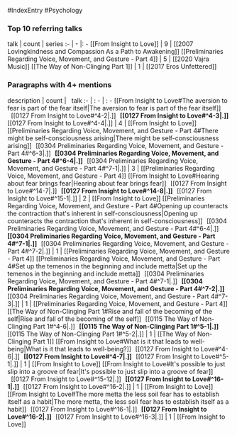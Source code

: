 #IndexEntry #Psychology

### Top 10 referring talks
talk | count | series
:- | - |: -
[[From Insight to Love]] | 9 | [[2007 Lovingkindness and Compassion As a Path to Awakening]]
[[Preliminaries Regarding Voice, Movement, and Gesture - Part 4]] | 5 | [[2020 Vajra Music]]
[[The Way of Non-Clinging Part 1]] | 1 | [[2017 Eros Unfettered]]

### Paragraphs with 4+ mentions
description | count | &nbsp;&nbsp;talk
:- | : - | : -
[[From Insight to Love#The aversion to fear is part of the fear itself\|The aversion to fear is part of the fear itself]] &nbsp;&nbsp;[[0127 From Insight to Love#^4-2\|.]] &nbsp; **[[0127 From Insight to Love#^4-3\|.]]** &nbsp; [[0127 From Insight to Love#^4-4\|.]] | 4 | [[From Insight to Love]]
[[Preliminaries Regarding Voice, Movement, and Gesture - Part 4#There might be self-consciousness arising\|There might be self-consciousness arising]] &nbsp;&nbsp;[[0304 Preliminaries Regarding Voice, Movement, and Gesture - Part 4#^6-3\|.]] &nbsp; **[[0304 Preliminaries Regarding Voice, Movement, and Gesture - Part 4#^6-4\|.]]** &nbsp; [[0304 Preliminaries Regarding Voice, Movement, and Gesture - Part 4#^7-1\|.]] | 3 | [[Preliminaries Regarding Voice, Movement, and Gesture - Part 4]]
[[From Insight to Love#Hearing about fear brings fear\|Hearing about fear brings fear]] &nbsp;&nbsp;[[0127 From Insight to Love#^14-7\|.]] &nbsp; **[[0127 From Insight to Love#^14-8\|.]]** &nbsp; [[0127 From Insight to Love#^15-1\|.]] | 2 | [[From Insight to Love]]
[[Preliminaries Regarding Voice, Movement, and Gesture - Part 4#Opening up counteracts the contraction that's inherent in self-consciousness\|Opening up counteracts the contraction that's inherent in self-consciousness]] &nbsp;&nbsp;[[0304 Preliminaries Regarding Voice, Movement, and Gesture - Part 4#^6-4\|.]] &nbsp; **[[0304 Preliminaries Regarding Voice, Movement, and Gesture - Part 4#^7-1\|.]]** &nbsp; [[0304 Preliminaries Regarding Voice, Movement, and Gesture - Part 4#^7-2\|.]] | 1 | [[Preliminaries Regarding Voice, Movement, and Gesture - Part 4]]
[[Preliminaries Regarding Voice, Movement, and Gesture - Part 4#Set up the temenos in the beginning and include metta\|Set up the temenos in the beginning and include metta]] &nbsp;&nbsp;[[0304 Preliminaries Regarding Voice, Movement, and Gesture - Part 4#^7-1\|.]] &nbsp; **[[0304 Preliminaries Regarding Voice, Movement, and Gesture - Part 4#^7-2\|.]]** &nbsp; [[0304 Preliminaries Regarding Voice, Movement, and Gesture - Part 4#^7-3\|.]] | 1 | [[Preliminaries Regarding Voice, Movement, and Gesture - Part 4]]
[[The Way of Non-Clinging Part 1#Rise and fall of the becoming of the self\|Rise and fall of the becoming of the self]] &nbsp;&nbsp;[[0115 The Way of Non-Clinging Part 1#^4-6\|.]] &nbsp; **[[0115 The Way of Non-Clinging Part 1#^5-1\|.]]** &nbsp; [[0115 The Way of Non-Clinging Part 1#^5-2\|.]] | 1 | [[The Way of Non-Clinging Part 1]]
[[From Insight to Love#What is it that leads to well-being\|What is it that leads to well-being?]] &nbsp;&nbsp;[[0127 From Insight to Love#^4-6\|.]] &nbsp; **[[0127 From Insight to Love#^4-7\|.]]** &nbsp; [[0127 From Insight to Love#^5-1\|.]] | 1 | [[From Insight to Love]]
[[From Insight to Love#It's possible to just slip into a groove of fear\|It's possible to just slip into a groove of fear]] &nbsp;&nbsp;[[0127 From Insight to Love#^15-12\|.]] &nbsp; **[[0127 From Insight to Love#^16-1\|.]]** &nbsp; [[0127 From Insight to Love#^16-2\|.]] | 1 | [[From Insight to Love]]
[[From Insight to Love#The more metta the less soil fear has to establish itself as a habit\|The more metta, the less soil fear has to establish itself as a habit]] &nbsp;&nbsp;[[0127 From Insight to Love#^16-1\|.]] &nbsp; **[[0127 From Insight to Love#^16-2\|.]]** &nbsp; [[0127 From Insight to Love#^16-3\|.]] | 1 | [[From Insight to Love]]

